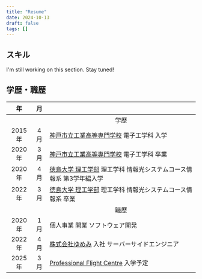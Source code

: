 ```yaml
---
title: "Resume"
date: 2024-10-13
draft: false
tags: []
---
```


## スキル
I'm still working on this section. Stay tuned!

## 学歴・職歴

|年|月| |
|:---:|:---:|:---|
| | | <div align="center">学歴</div> |
| 2015年 | 4月 | [神戸市立工業高等専門学校](https://www.kobe-kosen.ac.jp/) 電子工学科 入学 |
| 2020年 | 3月 | [神戸市立工業高等専門学校](https://www.kobe-kosen.ac.jp/) 電子工学科 卒業 |
| 2020年 | 4月 | [徳島大学 理工学部](https://www.tokushima-u.ac.jp/st/) 理工学科 情報光システムコース情報系 第3学年編入学 |
| 2022年 | 3月 | [徳島大学 理工学部](https://www.tokushima-u.ac.jp/st/) 理工学科 情報光システムコース情報系 卒業 |
| | | <div align="center">職歴</div> |
| 2020年 | 1月 | 個人事業 開業 ソフトウェア開発 |
| 2022年 | 4月 | [株式会社ゆめみ](https://www.yumemi.co.jp/) 入社 サーバーサイドエンジニア |
| 2025年 | 3月 | [Professional Flight Centre](https://proifr.com/) 入学予定 |
